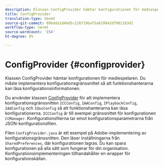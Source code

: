 ```yaml
---
description: Klassen ConfigProvider hämtar konfigurationen för mediespelaren. Du måste implementera konfigurationsgränssnittet så att funktionshanterarna kan läsa konfigurationsinformationen.
title: ConfigProvider
translation-type: tm+mt
source-git-commit: 89bdda1d4bd5c126f19ba75a819942df901183d1
workflow-type: tm+mt
source-wordcount: '154'
ht-degree: 0%

---
```



# ConfigProvider {#configprovider}

Klassen ConfigProvider hämtar konfigurationen för mediespelaren. Du måste implementera konfigurationsgränssnittet så att funktionshanterarna kan läsa konfigurationsinformationen.

Du använder klassen [ConfigProvider](https://help.adobe.com/en_US/primetime/api/reference_implementation/android/javadoc/com/adobe/primetime/reference/config/ConfigProvider.html) för att implementera konfigurationsgränssnitten `ICCConfig`, `IAAConfig`, `IPlaybackConfig`, `IAdConfig` och `IQosConfig` så att funktionshanterarna kan läsa konfigurationerna. `ICCConfig` är till exempel gränssnittet för konfigurationen `CCManager`. Konfigurationsfilerna tar emot konfigurationsparametrarna från JSON-konfigurationsfilen.

Filen `ConfigProvider.java` är ett exempel på Adobe-implementering av konfigurationsgränssnitten. Den läser inställningarna från `SharedPreferences`, där konfigurationen lagras. Du kan spara konfigurationen på alla sätt som fungerar för din organisation. Konfigurationsimplementeringen tillhandahåller en wrapper för konfigurationskällan.
